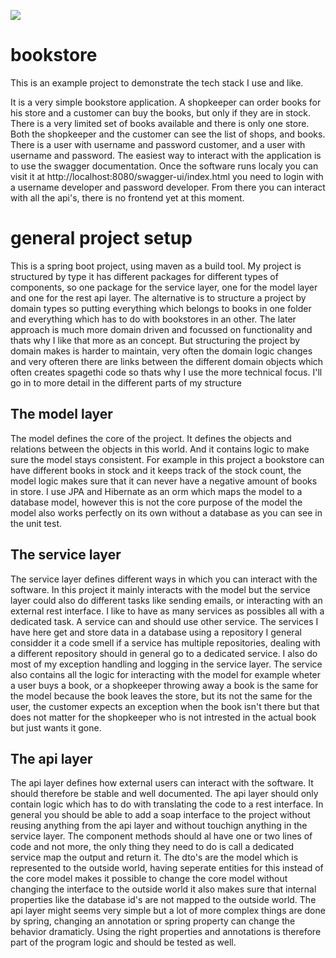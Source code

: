 ![](https://github.com/SoloJan/bookstore/workflows/tests/badge.svg)

# bookstore
This is an example project to demonstrate the tech stack I use and like.

It is a very simple bookstore application. A shopkeeper can order books for his store and a customer can buy the books, but only if they are in stock. There is a very limited set of books available and there is only one store. Both the shopkeeper and the customer can see the list of shops, and books. There is a user with username and password customer, and a user with username and password. The easiest way to interact with the application is to use the swagger documentation. Once the software runs localy you can visit it at http://localhost:8080/swagger-ui/index.html you need to login with a username developer and password developer. From there you can interact with all the api's, there is no frontend yet at this moment.   

# general project setup
This is a spring boot project, using maven as a build tool. My project is structured by type it has different packages for different types of components, so one package for the service layer, one for the model layer and one for the rest api layer. The alternative is to structure a project by domain types so putting everything which belongs to books in one folder and everything which has to do with bookstores in an other. The later approach is much more domain driven and focussed on functionality and thats why I like that more as an concept. But structuring the project by domain makes is harder to maintain, very often the domain logic changes and very ofteren there are links between the different domain objects which often creates spagethi code so thats why I use the more technical focus. I'll go in to more detail in the different parts of my structure

## The model layer
The model defines the core of the project. It defines the objects and relations between the objects in this world. And it contains logic to make sure the model stays consistent. For example in this project a bookstore can have different books in stock and it keeps track of the stock count, the model logic makes sure that it can never have a negative amount of books in store. I use JPA and Hibernate as an orm which maps the model to a database model, however this is not the core purpose of the model the model also works perfectly on its own without a database as you can see in the unit test. 

## The service layer
The service layer defines different ways in which you can interact with the software. In this project it mainly interacts with the model but the service layer could also do different tasks like sending emails, or interacting with an external rest interface. I like to have as many services as possibles all with a dedicated task. A service can and should use other service. The services I have here get and store data in a database using a repository I general considder it a code smell if a service has multiple repositories, dealing with a different repository should in general go to a dedicated service. I also do most of my exception handling and logging in the service layer. The service also contains all the logic for interacting with the model for example wheter a user buys a book, or a shopkeeper throwing away a book is the same for the model because the book leaves the store, but its not the same for the user, the customer expects an exception when the book isn't there but that does not matter for the shopkeeper who is not intrested in the actual book but just wants it gone.  

## The api layer
The api layer defines how external users can interact with the software. It should therefore be stable and well documented. The api layer should only contain logic which has to do with translating the code to a rest interface. In general you should be able to add a soap interface to the project without reusing anything from the api layer and without touchign anything in the service layer. The component methods should al have one or two lines of code and not more, the only thing they need to do is call a dedicated service map the output and return it. The dto's are the model which is represented to the outside world, having seperate entities for this instead of the core model makes it possible to change the core model without changing the interface to the outside world it also makes sure that internal properties like the database id's are not mapped to the outside world. The api layer might seems very simple but a lot of more complex things are done by spring, changing an annotation or spring property 
can change the behavior dramaticly. Using the right properties and annotations is therefore part of the program logic and should be tested as well. 
